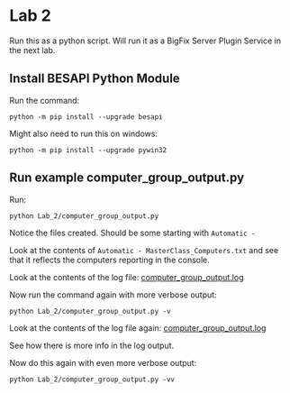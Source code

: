 # Lab 2

Run this as a python script. Will run it as a BigFix Server Plugin Service in the next lab.

## Install BESAPI Python Module

Run the command:

```
python -m pip install --upgrade besapi
```

Might also need to run this on windows:

```
python -m pip install --upgrade pywin32
```

## Run example computer_group_output.py

Run:

```
python Lab_2/computer_group_output.py
```

Notice the files created. Should be some starting with `Automatic - `

Look at the contents of `Automatic - MasterClass_Computers.txt` and see that it reflects the computers reporting in the console.

Look at the contents of the log file: [computer_group_output.log](computer_group_output.log)

Now run the command again with more verbose output:

```
python Lab_2/computer_group_output.py -v
```

Look at the contents of the log file again: [computer_group_output.log](computer_group_output.log)

See how there is more info in the log output.

Now do this again with even more verbose output:

```
python Lab_2/computer_group_output.py -vv
```
